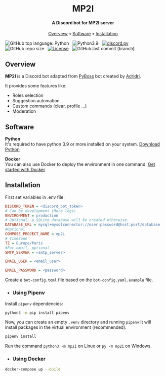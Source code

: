 <h1 align="center">MP2I</h1>
<h4 align="center">A Discord bot for MP2I server </h4>

<p align="center">
    <a href="https://github.com/prepas-mp2i/mp2i-discord-bot#overview">Overview</a> •
    <a href="https://github.com/prepas-mp2i/mp2i-discord-bot#software">Software</a> •
    <a href="https://github.com/prepas-mp2i/mp2i-discord-bot#installation">Installation</a>
</p>

![GitHub top language: Python](https://img.shields.io/github/languages/top/prepas-mp2i/mp2i-discord-bot) &nbsp;
![Python3.9](https://img.shields.io/badge/python-3.9-red) &nbsp;
[![discord.py](https://img.shields.io/badge/discord-py-orange.svg)](https://github.com/Rapptz/discord.py) &nbsp;
![GitHub repo size](https://img.shields.io/github/repo-size/prepas-mp2i/mp2i-discord-bot) &nbsp;
[![License](https://img.shields.io/badge/license-Mozilla%20Public%20License%202.0-green)](LICENSE) &nbsp;
![GitHub last commit (branch)](https://img.shields.io/github/last-commit/prepas-mp2i/mp2i-discord-bot) &nbsp;

## Overview

**MP2I** is a Discord bot adapted from [PyBoss](https://github.com/ajayat/pyboss) bot created by [Adridri](https://github.com/ajayat).

It provides some features like:

- Roles selection
- Suggestion automation
- Custom commands (clear, profile ...)
- Moderation

## Software

**Python** <br>
It's required to have python 3.9 or more installed on your system.
[Download Python](https://www.python.org/downloads/)

**Docker** <br>
You can also use Docker to deploy the environment in one command.
[Get started with Docker](https://www.docker.com/get-started)

## Installation

First set variables in .env file:

```ini
DISCORD_TOKEN = <discord_bot_token>
# Can be development (More logs)
ENVIRONMENT = production
# Optional, a SQLite database will be created otherwise.
DATABASE_URL = mysql+mysqlconnector://user:password@host:port/database
#Optional
COMPOSE_PROJECT_NAME = mp2i
# Timezone
TZ = Europe/Paris
#For email, optional
SMTP_SERVER = <smtp_server>

EMAIL_USER = <email_user>

EMAIL_PASSWORD = <password>

```

Create a `bot-config.toml` file based on the `bot-config.yaml.example` file.

- ### Using Pipenv

Install `pipenv` dependencies:

```sh
python3 -m pip install pipenv
```

Now, you can create an empty `.venv` directory and running `pipenv`
It will install packages in the virtual environment (recommended).

```sh
pipenv install
```

Run the command `python3 -m mp2i` on Linux or `py -m mp2i` on Windows.

- ### Using Docker

```sh
docker-compose up --build
```

